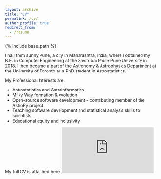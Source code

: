 ```yaml
---
layout: archive
title: "CV"
permalink: /cv/
author_profile: true
redirect_from:
  - /resume
---
```


{% include base_path %}

I hail from sunny Pune, a city in Maharashtra, India, where I obtained my B.E. in Computer Engineering at the Savitribai Phule Pune University in 2018. I then became a part of the Astronomy & Astrophysics Department at the University of Toronto as a PhD student in Astrostatistics.

My Professional Interests are:

* Astrostatistics and Astroinformatics
* Milky Way formation & evolution
* Open-source software development - contributing member of the AstroPy project
* Teaching software development and statistical analysis skills to scientists
* Educational equity and inclusivity

My full CV is attached here: ![Download CV](https://aaryapatil.github.io/files/Aarya_Patil_CV.pdf)
